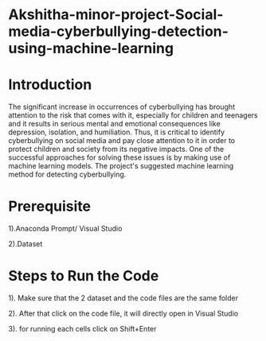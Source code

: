 # Akshitha-minor-project-Social-media-cyberbullying-detection-using-machine-learning
# Introduction


The significant increase in occurrences of cyberbullying has brought attention to the risk that comes with it, especially for children and teenagers and it results in serious mental and emotional consequences like depression, isolation, and humiliation. Thus, it is critical to identify cyberbullying on social media and pay close attention to it in order to protect children and society from its negative impacts. One of the successful approaches for solving these issues is by making use of machine learning models. The project's suggested machine learning method for detecting cyberbullying.


# Prerequisite 


1).Anaconda Prompt/ Visual Studio

2).Dataset


# Steps to Run the Code

1). Make sure that the 2 dataset and the code files are the same folder

2). After that click on the code file, it will directly open in Visual Studio

3). for running each cells click on Shift+Enter




